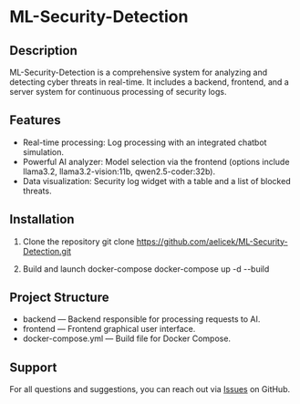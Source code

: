 # ML-Security-Detection

## Description

ML-Security-Detection is a comprehensive system for analyzing and detecting cyber threats in real-time. It includes a backend, frontend, and a server system for continuous processing of security logs.

## Features

- Real-time processing: Log processing with an integrated chatbot simulation.
- Powerful AI analyzer: Model selection via the frontend (options include llama3.2, llama3.2-vision:11b, qwen2.5-coder:32b).
- Data visualization: Security log widget with a table and a list of blocked threats.

## Installation

1. Clone the repository
     git clone https://github.com/aelicek/ML-Security-Detection.git
   
2. Build and launch docker-compose
     docker-compose up -d --build
   
## Project Structure

- backend — Backend responsible for processing requests to AI.
- frontend — Frontend graphical user interface.
- docker-compose.yml — Build file for Docker Compose.

## Support

For all questions and suggestions, you can reach out via [Issues](https://github.com/aelicek/ML-Security-Detection/issues) on GitHub.
